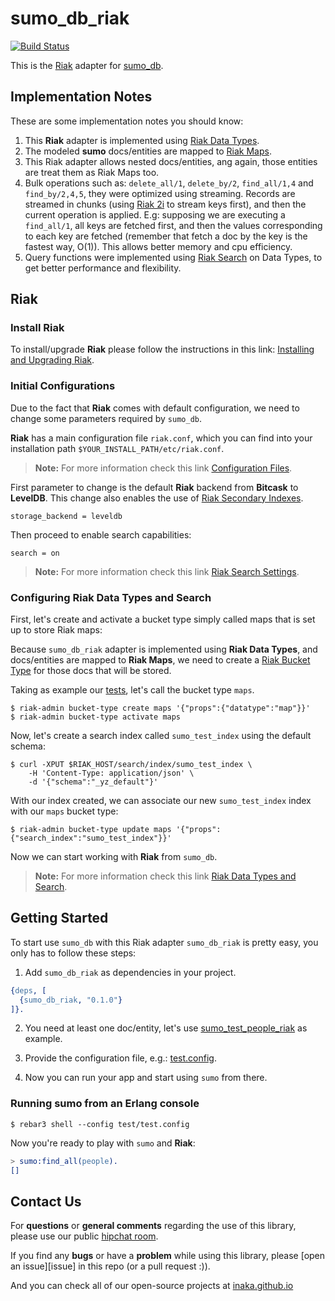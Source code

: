 # sumo_db_riak

[![Build Status](https://travis-ci.org/inaka/sumo_db_riak.svg?branch=master)](https://travis-ci.org/inaka/sumo_db_riak)

This is the [Riak](http://docs.basho.com/riak/latest/) adapter for [sumo_db](https://github.com/inaka/sumo_db).


## Implementation Notes

These are some implementation notes you should know:

 1. This **Riak** adapter is implemented using [Riak Data Types](http://docs.basho.com/riak/latest/dev/using/data-types/).
 2. The modeled **sumo** docs/entities are mapped to [Riak Maps](http://docs.basho.com/riak/latest/dev/using/data-types/#Maps).
 3. This Riak adapter allows nested docs/entities, ang again, those entities are treat them
    as Riak Maps too.
 4. Bulk operations such as: `delete_all/1`, `delete_by/2`, `find_all/1,4` and `find_by/2,4,5`,
    they were optimized using streaming. Records are streamed in chunks (using [Riak 2i](http://docs.basho.com/riak/latest/dev/using/2i/)
    to stream keys first), and then the current operation is applied. E.g: supposing
    we are executing a `find_all/1`, all keys are fetched first, and then the values
    corresponding to each key are fetched (remember that fetch a doc by the key is the
    fastest way, O(1)). This allows better memory and cpu efficiency.
 5. Query functions were implemented using [Riak Search](http://docs.basho.com/riak/latest/dev/search/search-data-types/)
    on Data Types, to get better performance and flexibility.


## Riak

### Install Riak

To install/upgrade **Riak** please follow the instructions in this link:
[Installing and Upgrading Riak](http://docs.basho.com/riak/latest/ops/building/installing).

### Initial Configurations

Due to the fact that **Riak** comes with default configuration, we need to
change some parameters required by `sumo_db`.

**Riak** has a main configuration file `riak.conf`, which you can find into
your installation path `$YOUR_INSTALL_PATH/etc/riak.conf`.

> **Note:** For more information check this link [Configuration Files](http://docs.basho.com/riak/latest/ops/advanced/configs/configuration-files).

First parameter to change is the default **Riak** backend from **Bitcask** to
**LevelDB**. This change also enables the use of [Riak Secondary Indexes](http://docs.basho.com/riak/latest/ops/advanced/configs/secondary-index/).

    storage_backend = leveldb

Then proceed to enable search capabilities:

    search = on

> **Note:** For more information check this link [Riak Search Settings](http://docs.basho.com/riak/latest/ops/advanced/configs/search/).

### Configuring Riak Data Types and Search

First, let's create and activate a bucket type simply called maps that is set up
to store Riak maps:

Because `sumo_db_riak` adapter is implemented using **Riak Data Types**, and docs/entities
are mapped to **Riak Maps**, we need to create a [Riak Bucket Type](http://docs.basho.com/riak/latest/dev/advanced/bucket-types/)
for those docs that will be stored.

Taking as example our [tests](./test), let's call the bucket type `maps`.

    $ riak-admin bucket-type create maps '{"props":{"datatype":"map"}}'
    $ riak-admin bucket-type activate maps

Now, let's create a search index called `sumo_test_index` using the default
schema:

    $ curl -XPUT $RIAK_HOST/search/index/sumo_test_index \
        -H 'Content-Type: application/json' \
        -d '{"schema":"_yz_default"}'

With our index created, we can associate our new `sumo_test_index` index with
our `maps` bucket type:

    $ riak-admin bucket-type update maps '{"props":{"search_index":"sumo_test_index"}}'

Now we can start working with **Riak** from `sumo_db`.

> **Note:** For more information check this link [Riak Data Types and Search](http://docs.basho.com/riak/latest/dev/search/search-data-types/#Maps-Example).


## Getting Started

To start use `sumo_db` with this Riak adapter `sumo_db_riak` is pretty easy, you only has to
follow these steps:

 1. Add `sumo_db_riak` as dependencies in your project.

```erlang
{deps, [
  {sumo_db_riak, "0.1.0"}
]}.
```

 2. You need at least one doc/entity, let's use [sumo_test_people_riak](./test/sumo_test_people_riak.erl)
    as example.

 3. Provide the configuration file, e.g.: [test.config](./test/test.config).

 4. Now you can run your app and start using `sumo` from there.

### Running sumo from an Erlang console

    $ rebar3 shell --config test/test.config

Now you're ready to play with `sumo` and **Riak**:

```erlang
> sumo:find_all(people).
[]
```


## Contact Us

For **questions** or **general comments** regarding the use of this library,
please use our public [hipchat room](http://inaka.net/hipchat).

If you find any **bugs** or have a **problem** while using this library, please
[open an issue][issue] in this repo (or a pull request :)).

And you can check all of our open-source projects at
[inaka.github.io](http://inaka.github.io)
